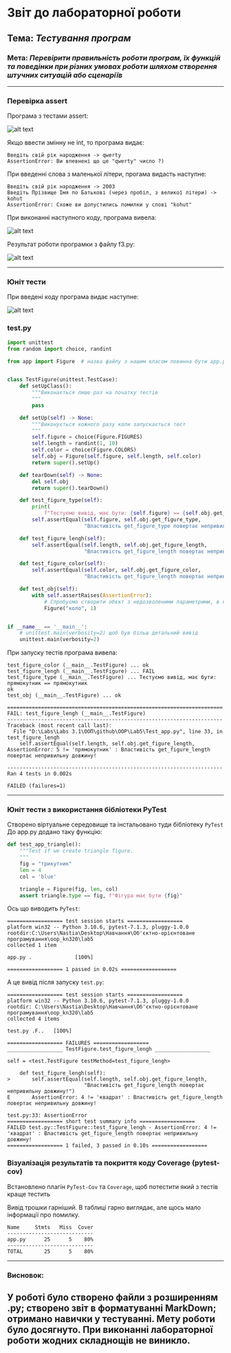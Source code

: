 # Звіт до лабораторної роботи
## Тема: _Тестування програм_
### Мета: _Перевірити правильність роботи програм, їх функцій та поведінки при різних умовах роботи шляхом створення штучних ситуацій або сценаріїв_
---
### Перевірка assert

Програма з тестами assert:

![alt text](https://github.com/anastasiakohut/oop_kn320/raw/main/lab5/scr/scr1.jpg "Результат виконання програми")

Якщо ввести змінну не int, то програма видає:

```
Введіть свій рік народження -> qwerty
AssertionError: Ви впевнені що це "qwerty" число ?)
```

При введенні слова з маленької літери, прогама видасть наступне:

```
Введіть свій рік народження -> 2003
Введіть Прізвище Імя по Батькові (через пробіл, з великої літери) -> kohut
AssertionError: Схоже ви допустились помилки у слові "kohut"
```

При виконанні наступного коду, програма вивела:

![alt text](https://github.com/anastasiakohut/oop_kn320/raw/main/lab5/scr/scr2.jpg "Результат виконання програми")


Результат роботи програмки з файлу f3.py:

![alt text](https://github.com/anastasiakohut/oop_kn320/raw/main/lab5/scr/scr3.jpg "Результат виконання програми")

---
### Юніт тести

При введені коду програма видає наступне:

![alt text](https://github.com/anastasiakohut/oop_kn320/raw/main/lab5/scr/scr4.jpg "Результат виконання програми")

### test.py

```python
import unittest
from random import choice, randint

from app import Figure  # назва файлу з нашим класом повинна бути app.py


class TestFigure(unittest.TestCase):
    def setUpClass():
        """Виконається лише раз на початку тестів
        """
        pass

    def setUp(self) -> None:
        """Виконується кожного разу коли запускається тест
        """
        self.figure = choice(Figure.FIGURES)
        self.length = randint(1, 10)
        self.color = choice(Figure.COLORS)
        self.obj = Figure(self.figure, self.length, self.color)
        return super().setUp()

    def tearDown(self) -> None:
        del self.obj
        return super().tearDown()

    def test_figure_type(self):
        print(
            f"Тестуємо вивід, має бути: {self.figure} == {self.obj.get_figure_type}")
        self.assertEqual(self.figure, self.obj.get_figure_type,
                         "Властивість get_figure_type повертає непривильну фігуру!")

    def test_figure_lengh(self):
        self.assertEqual(self.length, self.obj.get_figure_length,
                         "Властивість get_figure_length повертає непривильну довжину!")

    def test_figure_color(self):
        self.assertEqual(self.color, self.obj.get_figure_color,
                         "Властивість get_figure_length повертає непривильний колір!")

    def test_obj(self):
        with self.assertRaises(AssertionError):
            # Спробуємо створити обєкт з недозволеними параметрими, в нас має бути помилка AssertionError
            Figure("коло", 1)


if __name__ == '__main__':
    # unittest.main(verbosity=2) щоб був більш детальний вивід
    unittest.main(verbosity=2)
```

При запуску тестів програма вивела:

```
test_figure_color (__main__.TestFigure) ... ok
test_figure_lengh (__main__.TestFigure) ... FAIL
test_figure_type (__main__.TestFigure) ... Тестуємо вивід, має бути: прямокутник == прямокутник
ok
test_obj (__main__.TestFigure) ... ok

======================================================================
FAIL: test_figure_lengh (__main__.TestFigure)
----------------------------------------------------------------------
Traceback (most recent call last):
  File "D:\Labs\Labs 3.1\ООП\github\OOP\Lab5\Test_app.py", line 33, in test_figure_lengh
    self.assertEqual(self.length, self.obj.get_figure_length,
AssertionError: 5 != 'прямокутник' : Властивість get_figure_length повертає непривильну довжину!

----------------------------------------------------------------------
Ran 4 tests in 0.002s

FAILED (failures=1)
```
---
### Юніт тести з використання бібліотеки PyTest


Cтворено віртуальне середовище та інстальовано туди бібліотеку `PyTest`
  До арр.ру додано таку функцію:

```python
def test_app_triangle():
    """Test if we create triangle figure.
    """
    fig = "трикутник"
    len = 4
    col = 'blue'

    triangle = Figure(fig, len, col)
    assert triangle.type == fig, f"Фігура має бути {fig}"
```

Ось що виводить `PyTest`:

```
================== test session starts ==================
platform win32 -- Python 3.10.6, pytest-7.1.3, pluggy-1.0.0
rootdir:C:\Users\Nastia\Desktop\Навчання\Об'єктно-орієнтоване програмування\oop_kn320\lab5
collected 1 item

app.py .              [100%]

================== 1 passed in 0.02s ==================
```

А це вивід після запуску `test.py`:

```
================== test session starts ==================
platform win32 -- Python 3.10.6, pytest-7.1.3, pluggy-1.0.0
rootdir: C:\Users\Nastia\Desktop\Навчання\Об'єктно-орієнтоване програмування\oop_kn320\lab5
collected 4 items

test.py .F..   [100%]

================== FAILURES ==================
__________________ TestFigure.test_figure_lengh __________________

self = <test.TestFigure testMethod=test_figure_lengh>

    def test_figure_lengh(self):
>       self.assertEqual(self.length, self.obj.get_figure_length,
                         "Властивість get_figure_length повертає непривильну довжину!")
E       AssertionError: 4 != 'квадрат' : Властивість get_figure_length повертає непривильну довжину!

test.py:33: AssertionError
================== short test summary info ==================
FAILED test.py::TestFigure::test_figure_lengh - AssertionError: 4 != 'квадрат' : Властивість get_figure_length повертає непривильну довжину!
================== 1 failed, 3 passed in 0.10s ==================
```

### Візуалізація результатів та покриття коду Coverage (pytest-cov)

Встановлено плагін `PyTest-Cov` та `Coverage`, щоб потестити який з тестів краще тестить

  Вивід трошки гарніший. В таблиці гарно виглядає, але щось мало інформації про помилку.

```
Name     Stmts   Miss  Cover
----------------------------
app.py      25      5    80%
----------------------------
TOTAL       25      5    80%
```

---

### Висновок: 
У роботі було створено файли з розширенням .py; створено звіт в форматуванні MarkDown; отримано навички у тестуванні. Мету роботи було досягнуто. При виконанні лабораторної роботи жодних складнощів не виникло.
---